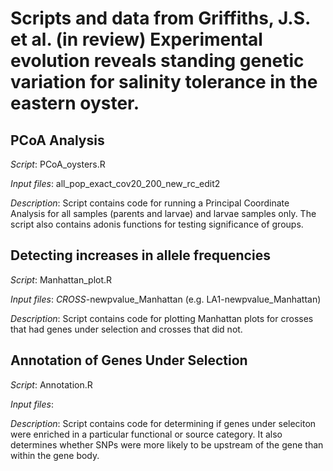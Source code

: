 # Scripts and data from Griffiths, J.S. et al. (in review) Experimental evolution reveals standing genetic variation for salinity tolerance in the eastern oyster.

## PCoA Analysis

*Script*: PCoA_oysters.R

*Input files*: all_pop_exact_cov20_200_new_rc_edit2

*Description*: Script contains code for running a Principal Coordinate Analysis for all samples (parents and larvae) and larvae samples only. The script also contains adonis functions for testing significance of groups.



## Detecting increases in allele frequencies

*Script*: Manhattan_plot.R 

*Input files*: *CROSS*-newpvalue_Manhattan (e.g. LA1-newpvalue_Manhattan)

*Description*: Script contains code for plotting Manhattan plots for crosses that had genes under selection and crosses that did not.



## Annotation of Genes Under Selection

*Script*: Annotation.R

*Input files*: 

*Description*: Script contains code for determining if genes under seleciton were enriched in a particular functional or source category. It also determines whether SNPs were more likely to be upstream of the gene than within the gene body.

